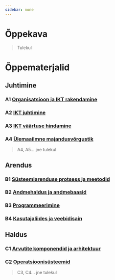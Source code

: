 ```yaml
---
sidebar: none
---
```


# Õppekava

> Tulekul

# Õppematerjalid

## Juhtimine

### A1 [Organisatsioon ja IKT rakendamine](./oppematerjalid/a_juhtimine_01_organisatsioon_ja_ikt_rakendamine)

### A2 [IKT juhtimine](./oppematerjalid/a_juhtimine_02_IKT_juhtimine.md)

### A3 [IKT väärtuse hindamine](./oppematerjalid/a_juhtimine_03_IKT_vaartuse_hindamine.md)

### A4 [Ülemaailmne majandusvõrgustik](./oppematerjalid/a_juhtimine_04_ylemaailmne_majandusvorgustik.md)

> A4, A5... jne tulekul

## Arendus

### B1 [Süsteemiarenduse protsess ja meetodid](./oppematerjalid/b_arendus_01_systeemiarenduse_protsess_ja_meetodid)

### B2 [Andmehaldus ja andmebaasid](./oppematerjalid/b_arendus_02_andmehaldus_ja_andmebaasid.md)

### B3 [Programmeerimine](./oppematerjalid/b_arendus_03_programmeerimine.md)

### B4 [Kasutajaliides ja veebidisain](./oppematerjalid/b_arendus_04_kasutajaliides_ja_veebidisain.md)

## Haldus

### C1 [Arvutite komponendid ja arhitektuur](./oppematerjalid/c_haldus_01_arvutite_komponendid_ja_arhitektuur.md)
### C2 [Operatsioonisüsteemid](./oppematerjalid/c_haldus_02_operatsioonisysteemid.md)

> C3, C4... jne tulekul
